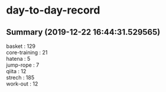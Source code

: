 # day-to-day-record  
## Summary  (2019-12-22 16:44:31.529565)  
basket : 129  
core-training : 21  
hatena : 5  
jump-rope : 7  
qiita : 12  
strech : 185  
work-out : 12  
